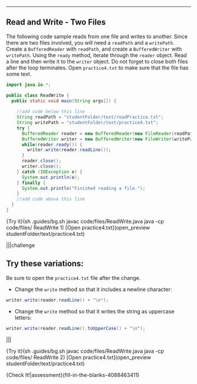 ----------

## Read and Write - Two Files

The following code sample reads from one file and writes to another. Since there are two files involved, you will need a `readPath` and a `writePath`. Create a `BufferedReader` with `readPath`, and create a `BufferedWriter` with `writePath`. Using the `ready` method, iterate through the `reader` object. Read a line and then write it to the `writer` object. Do not forget to close both files after the loop terminates. Open `practice4.txt` to make sure that the file has some text.

```java
import java.io.*;

public class ReadWrite {
  public static void main(String args[]) {
    
    //add code below this line
    String readPath = "studentFolder/text/readPractice.txt";
    String writePath = "studentFolder/text/practice4.txt";
    try {
      BufferedReader reader = new BufferedReader(new FileReader(readPath));
      BufferedWriter writer = new BufferedWriter(new FileWriter(writePath));
      while(reader.ready()) {
        writer.write(reader.readLine());
      }
      reader.close();
      writer.close();
    } catch (IOException e) {
      System.out.println(e);
    } finally {
      System.out.println("Finished reading a file.");
    }
    //add code above this line 
  }
}
```

{Try it}(sh .guides/bg.sh javac code/files/ReadWrite.java java -cp code/files/ ReadWrite 1)
[Open practice4.txt](open_preview studentFolder/text/practice4.txt)

|||challenge
## Try these variations:
Be sure to open the `practice4.txt` file after the change.
* Change the `write` method so that it includes a newline character:
```java
writer.write(reader.readLine() + "\n");
```
* Change the `write` method so that it writes the string as uppercase letters:
```java
writer.write(reader.readLine().toUpperCase() + "\n");
```

|||

{Try it}(sh .guides/bg.sh javac code/files/ReadWrite.java java -cp code/files/ ReadWrite 2)
[Open practice4.txt](open_preview studentFolder/text/practice4.txt)

{Check It!|assessment}(fill-in-the-blanks-4088463411)
